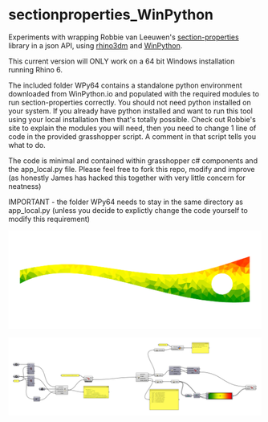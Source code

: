 # sectionproperties_WinPython

Experiments with wrapping Robbie van Leeuwen's [section-properties](https://github.com/robbievanleeuwen/section-properties) library in a json API, using [rhino3dm](https://github.com/mcneel/rhino3dm) and [WinPython](https://winpython.github.io/).

This current version will ONLY work on a 64 bit Windows installation running Rhino 6.

The included folder WPy64 contains a standalone python environment downloaded from WinPython.io and populated with the required modules to run section-properties correctly. You should not need python installed on your system. If you already have python installed and want to run this tool using your local installation then that's totally possible. Check out Robbie's site to explain the modules you will need, then you need to change 1 line of code in the provided grasshopper script. A comment in that script tells you what to do.

The code is minimal and contained within grasshopper c# components and the app_local.py file. Please feel free to fork this repo, modify and improve (as honestly James has hacked this together with very little concern for neatness)

IMPORTANT - the folder WPy64 needs to stay in the same directory as app_local.py (unless you decide to explictly change the code yourself to modify this requirement)

![](images/stress.png)

![](images/gh.png)